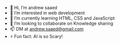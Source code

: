- 👋 Hi, I’m andrew saaed
- 👀 I’m interested in web development
- 🌱 I’m currently learning HTML, CSS and JavaScript
- 💞️ I’m looking to collaborate on Knowledge sharing
- 📫 DM at andrew.saaed@gmail.com
- ⚡ Fun fact: AI is so Scary!
